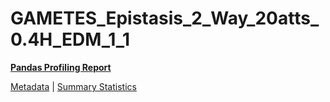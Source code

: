 # GAMETES_Epistasis_2_Way_20atts_0.4H_EDM_1_1

[**Pandas Profiling Report**](https://epistasislab.github.io/penn-ml-benchmarks/profile/GAMETES_Epistasis_2_Way_20atts_0.4H_EDM_1_1.html)

[Metadata](metadata.yaml) | [Summary Statistics](summary_stats.tsv)

